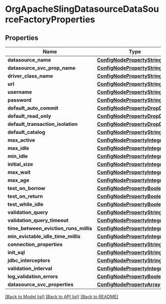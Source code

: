# OrgApacheSlingDatasourceDataSourceFactoryProperties

## Properties
Name | Type | Description | Notes
------------ | ------------- | ------------- | -------------
**datasource_name** | [**ConfigNodePropertyString**](ConfigNodePropertyString.md) |  | [optional] 
**datasource_svc_prop_name** | [**ConfigNodePropertyString**](ConfigNodePropertyString.md) |  | [optional] 
**driver_class_name** | [**ConfigNodePropertyString**](ConfigNodePropertyString.md) |  | [optional] 
**url** | [**ConfigNodePropertyString**](ConfigNodePropertyString.md) |  | [optional] 
**username** | [**ConfigNodePropertyString**](ConfigNodePropertyString.md) |  | [optional] 
**password** | [**ConfigNodePropertyString**](ConfigNodePropertyString.md) |  | [optional] 
**default_auto_commit** | [**ConfigNodePropertyDropDown**](ConfigNodePropertyDropDown.md) |  | [optional] 
**default_read_only** | [**ConfigNodePropertyDropDown**](ConfigNodePropertyDropDown.md) |  | [optional] 
**default_transaction_isolation** | [**ConfigNodePropertyDropDown**](ConfigNodePropertyDropDown.md) |  | [optional] 
**default_catalog** | [**ConfigNodePropertyString**](ConfigNodePropertyString.md) |  | [optional] 
**max_active** | [**ConfigNodePropertyInteger**](ConfigNodePropertyInteger.md) |  | [optional] 
**max_idle** | [**ConfigNodePropertyInteger**](ConfigNodePropertyInteger.md) |  | [optional] 
**min_idle** | [**ConfigNodePropertyInteger**](ConfigNodePropertyInteger.md) |  | [optional] 
**initial_size** | [**ConfigNodePropertyInteger**](ConfigNodePropertyInteger.md) |  | [optional] 
**max_wait** | [**ConfigNodePropertyInteger**](ConfigNodePropertyInteger.md) |  | [optional] 
**max_age** | [**ConfigNodePropertyInteger**](ConfigNodePropertyInteger.md) |  | [optional] 
**test_on_borrow** | [**ConfigNodePropertyBoolean**](ConfigNodePropertyBoolean.md) |  | [optional] 
**test_on_return** | [**ConfigNodePropertyBoolean**](ConfigNodePropertyBoolean.md) |  | [optional] 
**test_while_idle** | [**ConfigNodePropertyBoolean**](ConfigNodePropertyBoolean.md) |  | [optional] 
**validation_query** | [**ConfigNodePropertyString**](ConfigNodePropertyString.md) |  | [optional] 
**validation_query_timeout** | [**ConfigNodePropertyInteger**](ConfigNodePropertyInteger.md) |  | [optional] 
**time_between_eviction_runs_millis** | [**ConfigNodePropertyInteger**](ConfigNodePropertyInteger.md) |  | [optional] 
**min_evictable_idle_time_millis** | [**ConfigNodePropertyInteger**](ConfigNodePropertyInteger.md) |  | [optional] 
**connection_properties** | [**ConfigNodePropertyString**](ConfigNodePropertyString.md) |  | [optional] 
**init_sql** | [**ConfigNodePropertyString**](ConfigNodePropertyString.md) |  | [optional] 
**jdbc_interceptors** | [**ConfigNodePropertyString**](ConfigNodePropertyString.md) |  | [optional] 
**validation_interval** | [**ConfigNodePropertyInteger**](ConfigNodePropertyInteger.md) |  | [optional] 
**log_validation_errors** | [**ConfigNodePropertyBoolean**](ConfigNodePropertyBoolean.md) |  | [optional] 
**datasource_svc_properties** | [**ConfigNodePropertyArray**](ConfigNodePropertyArray.md) |  | [optional] 

[[Back to Model list]](../README.md#documentation-for-models) [[Back to API list]](../README.md#documentation-for-api-endpoints) [[Back to README]](../README.md)


